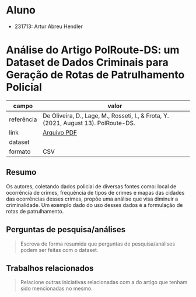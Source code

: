 # Aluno
* 231713: Artur Abreu Hendler

# Análise do Artigo PolRoute-DS: um Dataset de Dados Criminais para Geração de Rotas de Patrulhamento Policial

| campo | valor |
|------------|----------------------------------------|
| referência |De Oliveira, D., Lage, M., Rosseti, I., & Frota, Y. (2021, August 13). PolRoute-DS.|
| link       |[Arquivo PDF](https://drive.google.com/file/d/10Q_T1TANC5BtEBpPexsTv7-gfOLva5X2/view) |
| dataset | [](https://osf.io/mxrgu/) |
| formato | CSV |

## Resumo

Os autores,  coletando dados policiai de diversas fontes como: local de ocorrência de crimes, frequência de tipos de crimes e mapas das cidades das ocorrências desses crimes, propõe uma análise que visa diminuir a criminalidade. Um exemplo dado do uso desses dados é a formulação de rotas de patrulhamento.

## Perguntas de pesquisa/análises

> Escreva de forma resumida que perguntas de pesquisa/análises podem ser feitas com o dataset.

## Trabalhos relacionados

> Relacione outras iniciativas relacionadas com a do artigo que tenham sido mencionadas no mesmo.
